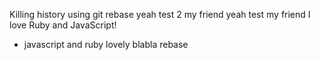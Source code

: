 Killing history using git rebase
yeah test 2 my friend
yeah test my friend
I love Ruby and JavaScript!
* javascript and ruby lovely
blabla
rebase

